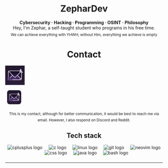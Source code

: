 <h1 align="center">ZepharDev</h1>

<p align="center">
  <b>Cybersecurity · Hacking · Programming · OSINT · Philosophy</b>
  <br>Hey, I'm Zephar, a self-taught student who programs in his free time.</br>
  <sub>We can achieve everything with YHWH; without Him, everything we achieve is empty </sub>
</p>

<h1 align="center">Contact</h1>

<img height="62"
  src="https://raw.githubusercontent.com/zephardev/zephardev/main/assets/52b758159599b33bb5e458325f6b96a1.jpg" alt="discord">

<a href="https://instagram.com/tu_usuario" target="_blank">
  <img
    src="https://raw.githubusercontent.com/zephardev/zephardev/main/assets/52b758159599b33bb5e458325f6b96a1.jpg"
    alt="Instagram"
    width="45"
    height="45"
    style="border-radius: 8px; margin: 0 6px; cursor: pointer;"
  />
</a>


<p align="center"> 
  <sub>This is my contact, although for better communication, it would be best to reach me via email. However, I also respond on Discord and Reddit.</sub>
</p>

<h2 align="center">Tech stack</h2>
<div align="center">
  <img src="https://cdn.jsdelivr.net/gh/devicons/devicon/icons/cplusplus/cplusplus-original.svg" height="52" alt="cplusplus logo"  />
  <img width="12" />
  <img src="https://cdn.jsdelivr.net/gh/devicons/devicon/icons/c/c-original.svg" height="52" alt="c logo"  />
  <img width="12" />
  <img src="https://cdn.jsdelivr.net/gh/devicons/devicon/icons/linux/linux-original.svg" height="52" alt="linux logo"  />
  <img width="12" />
  <img src="https://cdn.jsdelivr.net/gh/devicons/devicon/icons/git/git-original.svg" height="52" alt="git logo"  />
  <img width="12" />
  <img src="https://cdn.simpleicons.org/neovim/57A143" height="52" alt="neovim logo"  />
  <img width="12" />
  <img src="https://cdn.jsdelivr.net/gh/devicons/devicon/icons/css3/css3-original.svg" height="52" alt="css logo"  />
  <img width="12" />
  <img src="https://cdn.jsdelivr.net/gh/devicons/devicon/icons/java/java-original.svg" height="52" alt="java logo"  />
  <img width="12" />
  <img src="https://cdn.jsdelivr.net/gh/devicons/devicon/icons/bash/bash-original.svg" height="52" alt="bash logo"  />
</div>

###
###


---



###
